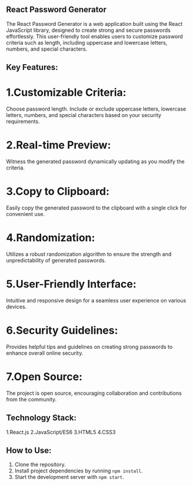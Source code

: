
## React Password Generator
The React Password Generator is a web application built using the React JavaScript library, designed to create strong and secure passwords effortlessly. This user-friendly tool enables users to customize password criteria such as length, including uppercase and lowercase letters, numbers, and special characters.

## Key Features:

# 1.Customizable Criteria:
Choose password length.
Include or exclude uppercase letters, lowercase letters, numbers, and special characters based on your security requirements.

# 2.Real-time Preview:
Witness the generated password dynamically updating as you modify the criteria.

# 3.Copy to Clipboard:
Easily copy the generated password to the clipboard with a single click for convenient use.

# 4.Randomization:
Utilizes a robust randomization algorithm to ensure the strength and unpredictability of generated passwords.

# 5.User-Friendly Interface:
Intuitive and responsive design for a seamless user experience on various devices.

# 6.Security Guidelines:
Provides helpful tips and guidelines on creating strong passwords to enhance overall online security.

# 7.Open Source:
The project is open source, encouraging collaboration and contributions from the community.

## Technology Stack:
1.React.js
2.JavaScript/ES6
3.HTML5
4.CSS3

## How to Use:
1. Clone the repository.
2. Install project dependencies by running `npm install`.
3. Start the development server with `npm start`.





